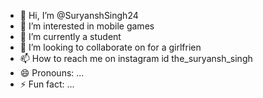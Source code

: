- 👋 Hi, I’m @SuryanshSingh24
- 👀 I’m interested in mobile games
- 🌱 I’m currently a student
- 💞️ I’m looking to collaborate on for a girlfrien
- 📫 How to reach me on instagram id the_suryansh_singh
- 😄 Pronouns: ...
- ⚡ Fun fact: ...

<!---
SuryanshSingh24/SuryanshSingh24 is a ✨ special ✨ repository because its `README.md` (this file) appears on your GitHub profile.
You can click the Preview link to take a look at your changes.
--->
